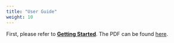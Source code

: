 ```yaml
---
title: "User Guide"
weight: 10
---
```


First, please refer to <u>**[Getting Started](./Manual/GettingStarted.html)**</u>. The PDF can be found [here](./UserGuide.pdf).
